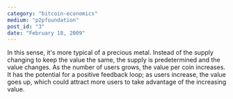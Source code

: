 ```yaml
---
category: "bitcoin-economics"
medium: "p2pfoundation"
post_id: "3"
date: "February 18, 2009"
---
```

In this sense, it's more typical of a precious metal. Instead of the supply changing to keep the value the same, the supply is predetermined and the value changes. As the number of users grows, the value per coin increases. It has the potential for a positive feedback loop; as users increase, the value goes up, which could attract more users to take advantage of the increasing value.
